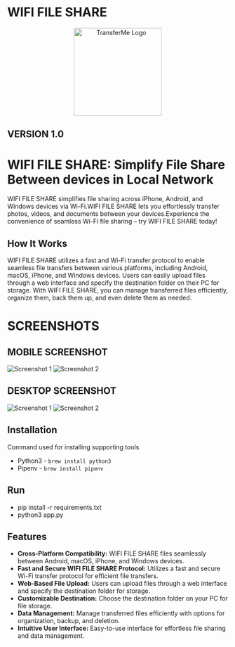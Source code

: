 # WIFI FILE SHARE
<div align="center">
  <img src="https://i.postimg.cc/3xpYVyyG/share.png" alt="TransferMe Logo" width="200">
</div>

## VERSION 1.0

# WIFI FILE SHARE: Simplify File Share Between devices in Local Network


WIFI FILE SHARE simplifies file sharing across iPhone, Android, and Windows devices via Wi-Fi.WIFI FILE SHARE lets you effortlessly transfer photos, videos, and documents between your devices.Experience the convenience of seamless Wi-Fi file sharing – try WIFI FILE SHARE today!
## How It Works

WIFI FILE SHARE utilizes a fast and Wi-Fi transfer protocol to enable seamless file transfers between various platforms, including Android, macOS, iPhone, and Windows devices. Users can easily upload files through a web interface and specify the destination folder on their PC for storage. With WIFI FILE SHARE, you can manage transferred files efficiently, organize them, back them up, and even delete them as needed.

# SCREENSHOTS
## MOBILE SCREENSHOT
![Screenshot 1](https://i.postimg.cc/XrrYZ8h3/Screenshot-2024-04-29-at-6-34-46-PM.png)
![Screenshot 2](https://i.postimg.cc/18b5DFhF/Screenshot-2024-04-29-at-6-35-07-PM.png)
## DESKTOP SCREENSHOT
![Screenshot 1](https://i.postimg.cc/dhrYCxq2/Screenshot-2024-04-29-at-6-26-11-PM.png)
![Screenshot 2](https://i.postimg.cc/SXGbTYYj/Screenshot-2024-04-29-at-6-27-00-PM.png)


## Installation
Command used for installing supporting tools
- Python3 - `brew install python3`
- Pipenv - `brew install pipenv`


## Run
- pip install -r requirements.txt
- python3 app.py


## Features

- **Cross-Platform Compatibility:** WIFI FILE SHARE files seamlessly between Android, macOS, iPhone, and Windows devices.
- **Fast and Secure WIFI FILE SHARE Protocol:** Utilizes a fast and secure Wi-Fi transfer protocol for efficient file transfers.
- **Web-Based File Upload:** Users can upload files through a web interface and specify the destination folder for storage.
- **Customizable Destination:** Choose the destination folder on your PC for file storage.
- **Data Management:** Manage transferred files efficiently with options for organization, backup, and deletion.
- **Intuitive User Interface:** Easy-to-use interface for effortless file sharing and data management.
